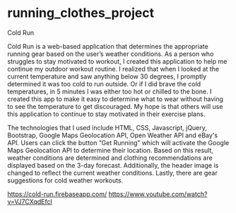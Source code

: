 # running_clothes_project

Cold Run

Cold Run is a web-based application that determines the appropriate running gear based on the user’s weather conditions. 
As a person who struggles to stay motivated to workout, I created this application to help me continue my outdoor workout 
routine. I realized that when I looked at the current temperature and saw anything below 30 degrees, I promptly determined 
it was too cold to run outside. Or if I did brave the cold temperatures, in 5 minutes I was either too hot or chilled 
to the bone. I created this app to make it easy to determine what to wear without having to see the temperature to get 
discouraged. My hope is that others will use this application to continue to stay motivated in their exercise plans.

The technologies that I used include HTML, CSS, Javascript, jQuery, Bootstrap, Google Maps Geolocation API, 
Open Weather API and eBay's API. Users can click the button “Get Running” which will activate the Google Maps 
Geolocation API to determine their location. Based on this result, weather conditions are determined and clothing 
recommendations are displayed based on the 3-day forecast. Additionally, the header image is changed to reflect the 
current weather conditions. Lastly, there are gear suggestions for cold weather workouts.

https://cold-run.firebaseapp.com/
https://www.youtube.com/watch?v=VJ7CXqdEfcI
